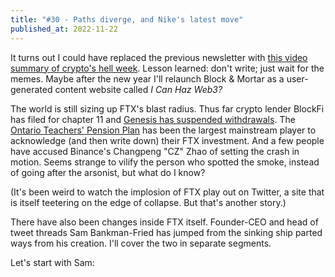 ```yaml
---
title: "#30 - Paths diverge, and Nike's latest move"
published_at: 2022-11-22
---
```


It turns out I could have replaced the previous newsletter with [this video summary of crypto's hell week](https://www.linkedin.com/posts/turck_last-week-in-crypto-activity-6999873369802211328--QMw). Lesson learned: don't write; just wait for the memes. Maybe after the new year I'll relaunch Block & Mortar as a user-generated content website called *I Can Haz Web3?*

The world is still sizing up FTX's blast radius. Thus far crypto lender BlockFi has filed for chapter 11 and [Genesis has suspended withdrawals](https://twitter.com/GenesisTrading/status/1592867208275046401). The [Ontario Teachers' Pension Plan](https://www.reuters.com/technology/ontario-teachers-pension-fund-write-down-investments-95-mln-ftx-2022-11-17/) has been the largest mainstream player to acknowledge (and then write down) their FTX investment. And a few people have accused Binance's Changpeng "CZ" Zhao of setting the crash in motion. Seems strange to vilify the person who spotted the smoke, instead of going after the arsonist, but what do I know?

(It's been weird to watch the implosion of FTX play out on Twitter, a site that is itself teetering on the edge of collapse. But that's another story.)

There have also been changes inside FTX itself. Founder-CEO and head of tweet threads Sam Bankman-Fried has jumped from the sinking ship parted ways from his creation. I'll cover the two in separate segments.

Let's start with Sam:
